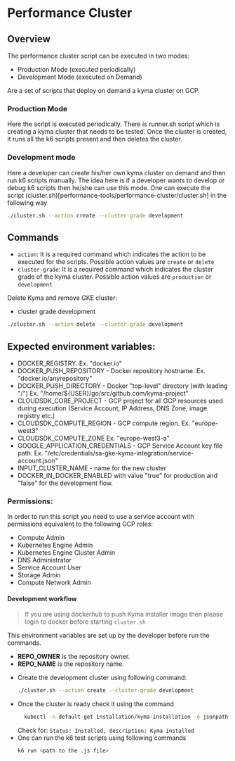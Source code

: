 # Performance Cluster

## Overview

The performance cluster script can be executed in two modes:
* Production Mode (executed periodically)
* Development Mode (executed on Demand)

Are a set of scripts that deploy on demand a kyma cluster on GCP.

### Production Mode
Here the script is executed periodically. There is runner.sh script which is creating a kyma cluster that needs to be tested. Once the cluster is created, it runs all the k6 scripts present and then deletes the cluster.

### Development mode
Here a developer can create his/her own kyma cluster on demand and then run k6 scripts manually. The idea here is if a developer wants to develop or debug k6 scripts then he/she can use this mode. One can execute the script (cluster.sh)[performance-tools/performance-cluster/cluster.sh] in the following way

```bash
./cluster.sh --action create --cluster-grade development
```
## Commands

- `action`: It is a required command which indicates the action to be executed for the scripts. Possible action values are `create` or `delete`
- `cluster-grade`: It is a required command which indicates the cluster grade of the kyma cluster. Possible action values are `production` or `development`


Delete Kyma and remove GKE cluster:

- cluster grade development

```bash
./cluster.sh --action delete --cluster-grade development
```

## Expected environment variables:

- DOCKER_REGISTRY. Ex. "docker.io"
- DOCKER_PUSH_REPOSITORY - Docker repository hostname. Ex. "docker.io/anyrepository"
- DOCKER_PUSH_DIRECTORY - Docker "top-level" directory (with leading "/")
   Ex. "/home/${USER}/go/src/github.com/kyma-project"
- CLOUDSDK_CORE_PROJECT - GCP project for all GCP resources used during execution (Service Account, IP Address, DNS Zone, image registry etc.)
- CLOUDSDK_COMPUTE_REGION - GCP compute region. Ex. "europe-west3"
- CLOUDSDK_COMPUTE_ZONE Ex. "europe-west3-a"
- GOOGLE_APPLICATION_CREDENTIALS - GCP Service Account key file path.
  Ex. "/etc/credentials/sa-gke-kyma-integration/service-account.json"
- INPUT_CLUSTER_NAME - name for the new cluster
- DOCKER_IN_DOCKER_ENABLED with value "true" for production and "false" for the development flow.

### Permissions: 

In order to run this script you need to use a service account with permissions equivalent to the following GCP roles:
- Compute Admin
- Kubernetes Engine Admin
- Kubernetes Engine Cluster Admin
- DNS Administrator
- Service Account User
- Storage Admin
- Compute Network Admin


#### Development workflow

> If you are using dockerhub to push Kyma installer image then please login to docker before starting `cluster.sh`

This environment variables are set up by the developer before run the commands.

- **REPO_OWNER** is the repository owner. 
- **REPO_NAME** is the repository name. 

* Create the development cluster using following command:
  ```bash
  ./cluster.sh --action create --cluster-grade development
  ```
* Once the cluster is ready check it using the command
  ```bash
    kubectl -n default get installation/kyma-installation -o jsonpath="{'Status: '}{.status.state}{', description: '}{.status.description}"; echo; \
  ```
  Check for: `Status: Installed, description: Kyma installed`
* One can run the k6 test scripts using following commands
  ```bash
  k6 run <path to the .js file>
  ```

